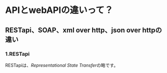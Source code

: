 # APIとwebAPIの違いって？

## RESTapi、SOAP、xml over http、json over httpの違い
### 1.RESTapi

RESTapiは、*Representational State Transfer*の略です。


